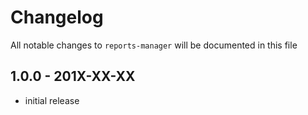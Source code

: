 # Changelog

All notable changes to `reports-manager` will be documented in this file

## 1.0.0 - 201X-XX-XX

- initial release
